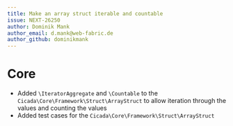 ```yaml
---
title: Make an array struct iterable and countable
issue: NEXT-26250
author: Dominik Mank
author_email: d.mank@web-fabric.de
author_github: dominikmank
---
```


# Core

* Added `\IteratorAggregate` and `\Countable` to the `Cicada\Core\Framework\Struct\ArrayStruct` to allow iteration through the values and counting the values
* Added test cases for the `Cicada\Core\Framework\Struct\ArrayStruct`
